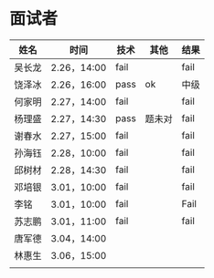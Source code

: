 # 面试者

| 姓名   | 时间        | 技术 | 其他   | 结果 |
| ------ | ----------- | ---- | ------ | ---- |
| 吴长龙 | 2.26，14:00 | fail |        | fail |
| 饶泽冰 | 2.26，16:00 | pass | ok     | 中级 |
| 何家明 | 2.27，14:00 | fail |        | fail |
| 杨理盛 | 2.27，14:30 | pass | 题未对 | fail |
| 谢春水 | 2.27，15:00 | fail |        | fail |
| 孙海钰 | 2.28，10:00 | fail |        | fail |
| 邱树材 | 2.28，14:30 | fail |        | fail |
| 邓培银 | 3.01，10:00 | fail |        | fail |
| 李铭   | 3.01，10:00 | fail |        | Fail |
| 苏志鹏 | 3.01，11:00 | fail |        | fail |
| 唐军德 | 3.04，14:00 |      |        |      |
| 林惠生 | 3.06，15:00 |      |        |      |
|        |             |      |        |      |

